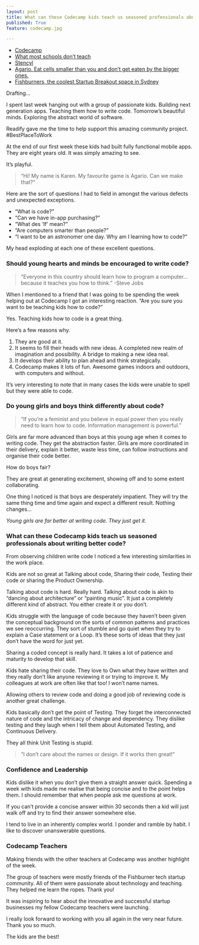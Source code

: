 ```yaml
---
layout: post
title: What can these Codecamp kids teach us seasoned professionals about writing better code?
published: True
feature: codecamp.jpg

---
```


*   [Codecamp](http://www.codecamp.com.au/)
*   [What most schools don’t teach](https://www.youtube.com/watch?v=nKIu9yen5nc)
*   [Stencyl](http://www.stencyl.com/)
*   [Agario. Eat cells smaller than you and don’t get eaten by the bigger ones.](http://agar.io/)
*   [Fishburners, the coolest Startup Breakout space in Sydney](http://www.kahneraja.com/fishburners-the-coolest-startup-breakout-space-in-sydney/)

Drafting…

I spent last week hanging out with a group of passionate kids. Building next generation apps. Teaching them how to write code. Tomorrow’s beautiful minds. Exploring the abstract world of software.

Readify gave me the time to help support this amazing community project. #BestPlaceToWork

At the end of our first week these kids had built fully functional mobile apps. They are eight years old. It was simply amazing to see.

It’s playful.

> “Hi! My name is Karen. My favourite game is Agario. Can we make that?”

Here are the sort of questions I had to field in amongst the various defects and unexpected exceptions.

*   “What is code?”
*   “Can we have in-app purchasing?”
*   “What des ‘If’ mean?”
*   “Are computers smarter than people?”
*   “I want to be an astronomer one day. Why am I learning how to code?”

My head exploding at each one of these excellent questions.

### Should young hearts and minds be encouraged to write code?

> “Everyone in this country should learn how to program a computer… because it teaches you how to think.” -Steve Jobs

When I mentioned to a friend that I was going to be spending the week helping out at Codecamp I got an interesting reaction. “Are you sure you want to be teaching kids how to code?”

Yes. Teaching kids how to code is a great thing.

Here’s a few reasons why.

1.  They are good at it.
2.  It seems to fill their heads with new ideas. A completed new realm of imagination and possibility. A bridge to making a new idea real.
3.  It develops their ability to plan ahead and think strategically.
4.  Codecamp makes it lots of fun. Awesome games indoors and outdoors, with computers and without.

It’s very interesting to note that in many cases the kids were unable to spell but they were able to code.

### Do young girls and boys think differently about code?

> “If you’re a feminist and you believe in equal power then you really need to learn how to code. Information management is powerful.”

Girls are far more advanced than boys at this young age when it comes to writing code. They get the abstraction faster. Girls are more coordinated in their delivery, explain it better, waste less time, can follow instructions and organise their code better.

How do boys fair?

They are great at generating excitement, showing off and to some extent collaborating.

One thing I noticed is that boys are desperately impatient. They will try the same thing time and time again and expect a different result. Nothing changes…

_Young girls are far better at writing code. They just get it._

### What can these Codecamp kids teach us seasoned professionals about writing better code?

From observing children write code I noticed a few interesting similarities in the work place.

Kids are not so great at Talking about code, Sharing their code, Testing their code or sharing the Product Ownership.

Talking about code is hard. Really hard. Talking about code is akin to “dancing about architecture” or “painting music”. It just a completely different kind of abstract. You either create it or you don’t.

Kids struggle with the language of code because they haven’t been given the conceptual background on the sorts of common patterns and practices we see reoccurring. They sort of stumble and go quiet when they try to explain a Case statement or a Loop. It’s these sorts of ideas that they just don’t have the word for just yet.

Sharing a coded concept is really hard. It takes a lot of patience and maturity to develop that skill.

Kids hate sharing their code. They love to Own what they have written and they really don’t like anyone reviewing it or trying to improve it. My colleagues at work are often like that too! I won’t name names.

Allowing others to review code and doing a good job of reviewing code is another great challenge.

Kids basically don’t get the point of Testing. They forget the interconnected nature of code and the intricacy of change and dependency. They dislike testing and they laugh when I tell them about Automated Testing, and Continuous Delivery.

They all think Unit Testing is stupid.

> “I don’t care about the names or design. If it works then great!”

### Confidence and Leadership

Kids dislike it when you don’t give them a straight answer quick. Spending a week with kids made me realise that being concise and to the point helps them. I should remember that when people ask me questions at work.

If you can’t provide a concise answer within 30 seconds then a kid will just walk off and try to find their answer somewhere else.

I tend to live in an inherently complex world. I ponder and ramble by habit. I like to discover unanswerable questions.

### Codecamp Teachers

Making friends with the other teachers at Codecamp was another highlight of the week.

The group of teachers were mostly friends of the Fishburner tech startup community. All of them were passionate about technology and teaching. They helped me learn the ropes. Thank you!

It was inspiring to hear about the innovative and successful startup businesses my fellow Codecamp teachers were launching.

I really look forward to working with you all again in the very near future. Thank you so much.

The kids are the best!